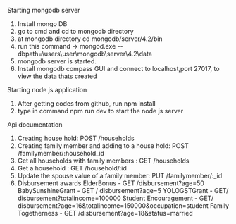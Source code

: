 Starting mongodb server

1. Install mongo DB
2. go to cmd and cd to mongodb directory
3. at mongodb directory cd mongodb/server/4.2/bin
4. run this command -> mongod.exe --dbpath=\users\user\mongodb\server\4.2\data
5. mongodb server is started.
6. Install mongodb compass GUI and connect to localhost,port 27017, to view the data thats created

Starting node js application

1. After getting codes from github, run npm install
2. type in command npm run dev to start the node js server

Api documentation

1. Creating house hold: POST /households
2. Creating family member and adding to a house hold: POST /familymember/:household_id
3. Get all households with family members : GET /households
4. Get a household : GET /household/:id
5. Update the spouse value of a family member: PUT /familymember/:_id
6. Disbursement awards
   ElderBonus - GET /disbursement?age=50
   BabySunshineGrant - GET / disbursement?age=5
   YOLOGSTGrant - GET/ disbursement?totalincome=100000
   Student Encouragement - GET/ disbursement?age=16&totalincome=150000&occupation=student
   Family Togetherness - GET /disbursement?age=18&status=married
